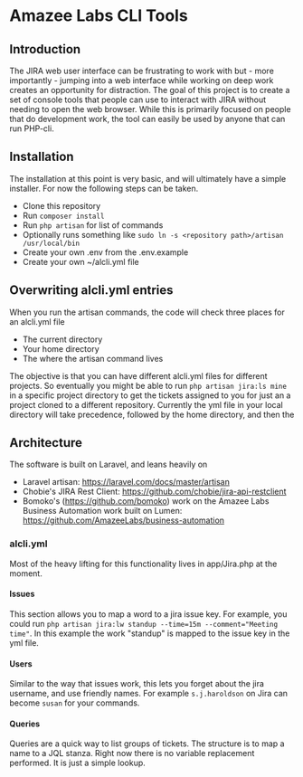 # Amazee Labs CLI Tools

## Introduction
The JIRA web user interface can be frustrating to work with but - more importantly - jumping into a web interface while working on deep work creates an opportunity for distraction. The goal of this project is to create a set of console tools that people can use to interact with JIRA without needing to open the web browser. While this is primarily focused on people that do development work, the tool can easily be used by anyone that can run PHP-cli.

## Installation
The installation at this point is very basic, and will ultimately have a simple installer. For now the following steps can be taken.

 - Clone this repository
 - Run `composer install`
 - Run `php artisan` for list of commands
 - Optionally runs something like `sudo ln -s <repository path>/artisan /usr/local/bin`
 - Create your own .env from the .env.example
 - Create your own ~/alcli.yml file
 
 ## Overwriting alcli.yml entries
 When you run the artisan commands, the code will check three places for an alcli.yml file
  - The current directory
  - Your home directory
  - The <respository path> where the artisan command lives
  
The objective is that you can have different alcli.yml files for different projects. So eventually you might be able to run `php artisan jira:ls mine` in a specific project directory to get the tickets assigned to you for just an a project cloned to a different repository. Currently the yml file in your local directory will take precedence, followed by the home directory, and then the <repository path>
 
## Architecture
The software is built on Laravel, and leans heavily on 
 - Laravel artisan: https://laravel.com/docs/master/artisan
 - Chobie's JIRA Rest Client: https://github.com/chobie/jira-api-restclient
 - Bomoko's (https://github.com/bomoko) work on the Amazee Labs Business Automation work built on Lumen: https://github.com/AmazeeLabs/business-automation

### alcli.yml

Most of the heavy lifting for this functionality lives in app/Jira.php at the moment.

#### Issues
This section allows you to map a word to a jira issue key. For example, you could run `php artisan jira:lw standup --time=15m --comment="Meeting time"`. In this example the work "standup" is mapped to the issue key in the yml file.

#### Users
Similar to the way that issues work, this lets you forget about the jira username, and use friendly names. For example `s.j.haroldson` on Jira can become `susan` for your commands.

#### Queries 
Queries are a quick way to list groups of tickets. The structure is to map a name to a JQL stanza. Right now there is no variable replacement performed. It is just a simple lookup.


